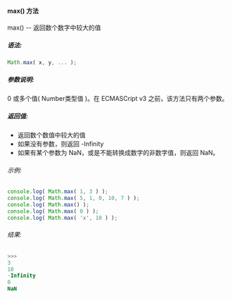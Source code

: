 #### max() 方法

  max() -- 返回数个数字中较大的值

##### 语法:

  ```javascript
  Math.max( x, y, ... );
  ```

##### 参数说明:

  0 或多个值( Number类型值 )。在 ECMASCript v3 之前，该方法只有两个参数。
  
##### 返回值:

  - 返回数个数值中较大的值
  - 如果没有参数，则返回 -Infinity
  - 如果有某个参数为 NaN，或是不能转换成数字的非数字值，则返回 NaN。
   
###### 示例:

  ```javascript
  console.log( Math.max( 1, 3 ) );
  console.log( Math.max( 5, 1, 0, 10, 7 ) );
  console.log( Math.max() );
  console.log( Math.max( 0 ) );
  console.log( Math.max( 'x', 10 ) );
  ```

###### 结果:

  ```javascript
  >>>
  3
  10
  -Infinity
  0
  NaN
  ```

